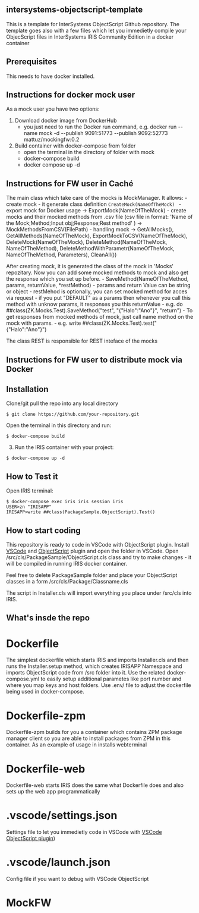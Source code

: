 ## intersystems-objectscript-template
This is a template for InterSystems ObjectScript Github repository.
The template goes also with a few files which let you immedietly compile your ObjecScript files in InterSystems IRIS Community Edition in a docker container

## Prerequisites
This needs to have docker installed.

## Instructions for docker mock user 
As a mock user you have two options:
1) Download docker image from DockerHub
    - you just need to run the Docker run command, e.g. docker run --name mock -d --publish 9091:51773 --publish 9092:52773 mattuz/mockingfw:0.2
2) Build container with docker-compose from folder
    - open the terminal in the directory of folder with mock
    - docker-compose build
    - docker compose up -d

## Instructions for FW user in Caché
The main class which take care of the mocks is MockManager. It allows:
    - create mock - it generate class definition
    ```
    CreateMock(NameOfTheMock) 
    ```
    - export mock for Docker usage -> ExportMock(NameOfTheMock)
    - create mocks and their mocked methods from .csv file (csv file in format: 'Name of the Mock;Method;Input obj;Response;Rest method' ) -> MockMethodsFromCSV(FilePath)
    - handling mock -> GetAllMocks(), GetAllMethods(NameOfTheMock), ExportMockToCSV(NameOfTheMock), DeleteMock(NameOfTheMock), DeleteMethod(NameOfTheMock, NameOfTheMethod), DeleteMethodWithParametr(NameOfTheMock, NameOfTheMethod, Parameters), CleanAll())

After creating mock, it is generated the class of the mock in 'Mocks' repozitary. Now you can add some mocked methods to mock and also get the response which you set up before.
    - SaveMethod(NameOfTheMethod, params, returnValue, *restMethod)
        - params and return Value can be string or object
        - restMehod is optionally, you can set mocked method for acces via request
        - if you put "DEFAULT" as a params then whenever you call this method with unknow params, it responses you this returnValue
        - e.g. do ##class(ZK.Mocks.Test).SaveMethod("test", "{"Halo":"Ano"}", "return")
    - To get responses from mocked methods of mock, just call name method on the mock with params.
        - e.g. write ##class(ZK.Mocks.Test).test("{"Halo":"Ano"}")

The class REST is responsible for REST inteface of the mocks


## Instructions for FW user to distribute mock via Docker












## Installation 

Clone/git pull the repo into any local directory

```
$ git clone https://github.com/your-repository.git
```

Open the terminal in this directory and run:

```
$ docker-compose build
```

3. Run the IRIS container with your project:

```
$ docker-compose up -d
```

## How to Test it

Open IRIS terminal:

```
$ docker-compose exec iris iris session iris
USER>zn "IRISAPP"
IRISAPP>write ##class(PackageSample.ObjectScript).Test()
```
## How to start coding
This repository is ready to code in VSCode with ObjectScript plugin.
Install [VSCode](https://code.visualstudio.com/) and [ObjectScript](https://marketplace.visualstudio.com/items?itemName=daimor.vscode-objectscript) plugin and open the folder in VSCode.
Open /src/cls/PackageSample/ObjectScript.cls class and try to make changes - it will be compiled in running IRIS docker container.

Feel free to delete PackageSample folder and place your ObjectScript classes in a form
/src/cls/Package/Classname.cls

The script in Installer.cls will import everything you place under /src/cls into IRIS.

## What's insde the repo

# Dockerfile

The simplest dockerfile which starts IRIS and imports Installer.cls and then runs the Installer.setup method, which creates IRISAPP Namespace and imports ObjectScript code from /src folder into it.
Use the related docker-compose.yml to easily setup additional parametes like port number and where you map keys and host folders.
Use .env/ file to adjust the dockerfile being used in docker-compose.

# Dockerfile-zpm

Dockerfile-zpm builds for you a container which contains ZPM package manager client so you are able to install packages from ZPM in this container.
As an example of usage in installs webterminal

# Dockerfile-web

Dockerfile-web starts IRIS does the same what Dockerfile does and also sets up the web app programmatically


# .vscode/settings.json

Settings file to let you immedietly code in VSCode with [VSCode ObjectScript plugin](https://marketplace.visualstudio.com/items?itemName=daimor.vscode-objectscript))

# .vscode/launch.json
Config file if you want to debug with VSCode ObjectScript
# MockFW
